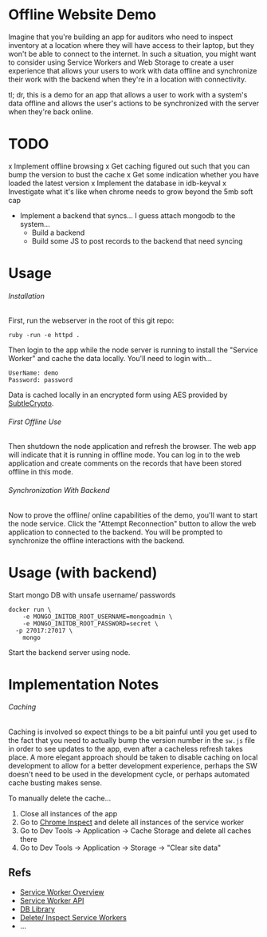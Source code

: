 # Offline Website Demo

Imagine that you're building an app for auditors who need to inspect inventory at a location where they will have access to their laptop, but they won't be able to connect to the internet.  In such a situation, you might want to consider using Service Workers and Web Storage to create a user experience that allows your users to work with data offline and synchronize their work with the backend when they're in a location with connectivity.

tl; dr, this is a demo for an app that allows a user to work with a system's data offline and allows the user's actions to be synchronized with the server when they're back online.


# TODO

x Implement offline browsing
x Get caching figured out such that you can bump the version to bust the cache
x Get some indication whether you have loaded the latest version
x Implement the database in idb-keyval
x Investigate what it's like when chrome needs to grow beyond the 5mb soft cap
- Implement a backend that syncs... I guess attach mongodb to the system...
  - Build a backend
  - Build some JS to post records to the backend that need syncing


# Usage

###### Installation
First, run the webserver in the root of this git repo:

```
ruby -run -e httpd .
```

Then login to the app while the node server is running to install the "Service Worker" and cache the data locally.  You'll need to login with...

```
UserName: demo
Password: password
```

Data is cached locally in an encrypted form using AES provided by [SubtleCrypto](https://developer.mozilla.org/en-US/docs/Web/API/SubtleCrypto/encrypt).

###### First Offline Use
Then shutdown the node application and refresh the browser.  The web app will indicate that it is running in offline mode.  You can log in to the web application and create comments on the records that have been stored offline in this mode.

###### Synchronization With Backend
Now to prove the offline/ online capabilities of the demo, you'll want to start the node service.  Click the "Attempt Reconnection" button to allow the web application to connected to the backend.  You will be prompted to synchronize the offline interactions with the backend.





# Usage (with backend)

Start mongo DB with unsafe username/ passwords

```
docker run \
	-e MONGO_INITDB_ROOT_USERNAME=mongoadmin \
	-e MONGO_INITDB_ROOT_PASSWORD=secret \
  -p 27017:27017 \
	mongo
```

Start the backend server using node.  






# Implementation Notes

###### Caching

Caching is involved so expect things to be a bit painful until you get used to the fact that you need to actually bump the version number in the `sw.js` file in order to see updates to the app, even after a cacheless refresh takes place.  A more elegant approach should be taken to disable caching on local development to allow for a better development experience, perhaps the SW doesn't need to be used in the development cycle, or perhaps automated cache busting makes sense.

To manually delete the cache...

1.  Close all instances of the app
2.  Go to [Chrome Inspect](chrome://inspect/#service-workers) and delete all instances of the service worker
3.  Go to Dev Tools -> Application -> Cache Storage and delete all caches there
4.  Go to Dev Tools -> Application -> Storage -> "Clear site data"


## Refs

- [Service Worker Overview](https://developer.mozilla.org/en-US/docs/Web/API/Service_Worker_API)
- [Service Worker API](https://developer.mozilla.org/en-US/docs/Web/API/Service_Worker_API/Using_Service_Workers)
- [DB Library](https://www.npmjs.com/package/idb-keyval)
- [Delete/ Inspect Service Workers](chrome://inspect/#service-workers)
- ...
